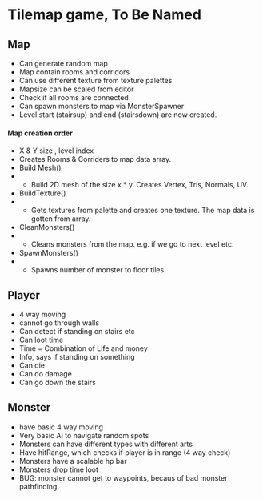 # Tilemap game, To Be Named

## Map
- Can generate random map
- Map contain rooms and corridors
- Can use different texture from texture palettes
- Mapsize can be scaled from editor
- Check if all rooms are connected
- Can spawn monsters to map via MonsterSpawner
- Level start (stairsup) and end (stairsdown) are now created.

#### Map creation order
- X & Y size , level index
- Creates Rooms & Corriders to map data array.
- Build Mesh() 
- * Build 2D mesh of the size x * y. Creates Vertex, Tris, Normals, UV.
- BuildTexture()
- * Gets textures from palette and creates one texture. The map data is gotten from array.
- CleanMonsters()
- * Cleans monsters from the map. e.g. if we go to next level etc. 
- SpawnMonsters()
- * Spawns number of monster to floor tiles.

## Player
- 4 way moving
- cannot go through walls
- Can detect if standing on stairs etc
- Can loot time
- Time = Combination of Life and money
- Info, says if standing on something
- Can die
- Can do damage
- Can go down the stairs

## Monster
- have basic 4 way moving
- Very basic AI to navigate random spots
- Monsters can have different types with different arts
- Have hitRange, which checks if player is in range (4 way check)
- Monsters have a scalable hp bar
- Monsters drop time loot
- BUG: monster cannot get to waypoints, becaus of bad monster pathfinding.
